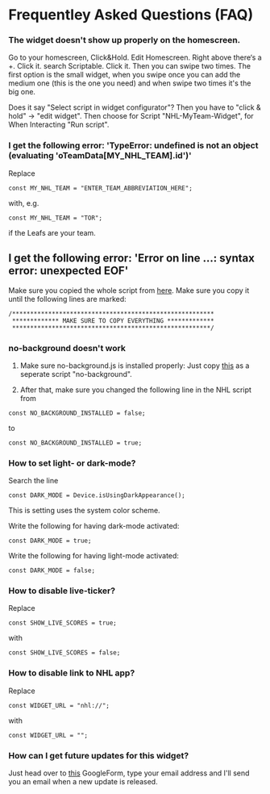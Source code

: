 
# Frequentley Asked Questions (FAQ)
### The widget doesn't show up properly on the homescreen.
Go to your homescreen, Click&Hold. Edit Homescreen. Right above there‘s a +. Click it. search Scriptable. Click it. Then you can swipe two times. The first option  is the small widget, when you swipe once you can add the medium one  (this is the one you need) and when swipe two times it's the big one. 

Does it say "Select script in widget configurator"? Then you have to "click & hold" -> "edit widget". Then choose for Script "NHL-MyTeam-Widget", for When Interacting "Run script".

### I get the following error: 'TypeError: undefined is not an object (evaluating 'oTeamData[MY_NHL_TEAM].id')'      
Replace
```
const MY_NHL_TEAM = "ENTER_TEAM_ABBREVIATION_HERE";
```
with, e.g.
```
const MY_NHL_TEAM = "TOR";
```
if the Leafs are your team.

## I get the following error: 'Error on line ...: syntax error: unexpected EOF'
Make sure you copied the whole script from [here](https://raw.githubusercontent.com/thisisevanfox/nhl-my-team-ios-widget/main/NHL-MyTeam-Widget.js).
Make sure you copy it until the following lines are marked:
```
/********************************************************
 ************* MAKE SURE TO COPY EVERYTHING *************
 *******************************************************/
```

### no-background doesn't work
1. Make sure no-background.js is installed properly: Just copy [this](https://raw.githubusercontent.com/supermamon/scriptable-no-background/master/no-background.js) as a seperate script "no-background".

2. After that, make sure you changed the following line in the NHL script from
```
const NO_BACKGROUND_INSTALLED = false;
```
to
```
const NO_BACKGROUND_INSTALLED = true;
```

### How to set light- or dark-mode?
Search the line
```
const DARK_MODE = Device.isUsingDarkAppearance();
```
This is setting uses the system color scheme.

Write the following for having dark-mode activated:
```
const DARK_MODE = true;
```

Write the following for having light-mode activated:
```
const DARK_MODE = false;
```
### How to disable live-ticker?
Replace
```
const SHOW_LIVE_SCORES = true;
```
with
```
const SHOW_LIVE_SCORES = false;
```
### How to disable link to NHL app?
Replace
```
const WIDGET_URL = "nhl://";
```
with
```
const WIDGET_URL = "";
```
### How can I get future updates for this widget?
Just head over to [this](https://forms.gle/4SBmYLcVgzFak7SZ9) GoogleForm, type your email address and I'll send you an email when a new update is released.
